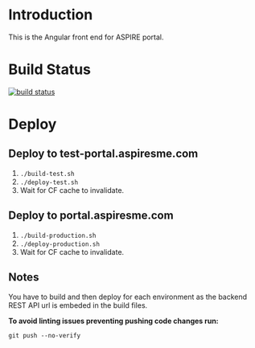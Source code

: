 # Introduction

This is the Angular front end for ASPIRE portal.

# Build Status

[![build status](https://github.com/aspiresmeco/aspire.ui/workflows/Build/badge.svg)](https://github.com/aspiresmeco/aspire.ui/actions)

# Deploy

## Deploy to test-portal.aspiresme.com

1. `./build-test.sh`
2. `./deploy-test.sh`
3. Wait for CF cache to invalidate.

## Deploy to portal.aspiresme.com

1. `./build-production.sh`
2. `./deploy-production.sh`
3. Wait for CF cache to invalidate.

## Notes

You have to build and then deploy for each environment as the backend REST API url is embeded in the build files.

**To avoid linting issues preventing pushing code changes run:**

 `git push --no-verify`
